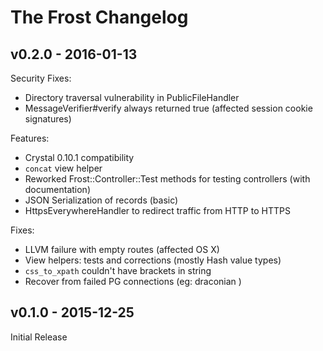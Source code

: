 # The Frost Changelog

## v0.2.0 - 2016-01-13

Security Fixes:
- Directory traversal vulnerability in PublicFileHandler
- MessageVerifier#verify always returned true (affected session cookie signatures)

Features:
- Crystal 0.10.1 compatibility
- `concat` view helper
- Reworked Frost::Controller::Test methods for testing controllers (with documentation)
- JSON Serialization of records (basic)
- HttpsEverywhereHandler to redirect traffic from HTTP to HTTPS

Fixes:
- LLVM failure with empty routes (affected OS X)
- View helpers: tests and corrections (mostly Hash value types)
- `css_to_xpath` couldn't have brackets in string
- Recover from failed PG connections (eg: draconian )

## v0.1.0 - 2015-12-25

Initial Release
